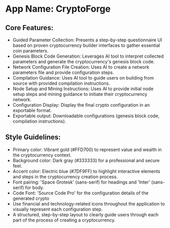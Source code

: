 # **App Name**: CryptoForge

## Core Features:

- Guided Parameter Collection: Presents a step-by-step questionnaire UI based on proven cryptocurrency builder interfaces to gather essential coin parameters.
- Genesis Block Code Generation: Leverages AI tool to interpret collected parameters and generate the cryptocurrency's genesis block code.
- Network Configuration File Creation: Uses AI to create a network parameters file and provide configuration steps.
- Compilation Guidance: Uses AI tool to guide users on building from source with provided compilation instructions.
- Node Setup and Mining Instructions: Uses AI to provide initial node setup steps and mining guidance to initiate their cryptocurrency network.
- Configuration Display: Display the final crypto configuration in an exportable format.
- Exportable output: Downloadable configurations (genesis block code, compilation instructions).

## Style Guidelines:

- Primary color: Vibrant gold (#FFD700) to represent value and wealth in the cryptocurrency context.
- Background color: Dark gray (#333333) for a professional and secure feel.
- Accent color: Electric blue (#7DF9FF) to highlight interactive elements and steps in the cryptocurrency creation process.
- Font pairing: 'Space Grotesk' (sans-serif) for headings and 'Inter' (sans-serif) for body.
- Code Font: 'Source Code Pro' for the configuration details of the generated crypto
- Use financial and technology-related icons throughout the application to visually represent each configuration step.
- A structured, step-by-step layout to clearly guide users through each part of the process of creating a cryptocurrency.